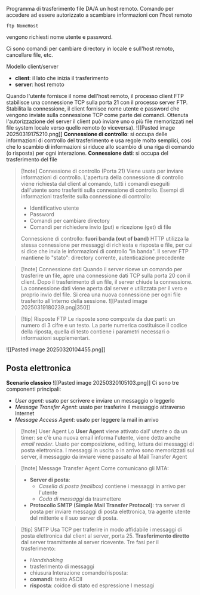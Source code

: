 Programma di trasferimento file DA/A un host remoto. Comando per accedere ad essere autorizzato a scambiare informazioni  con l'host remoto
```
ftp NomeHost
```
vengono richiesti nome utente e password.

Ci sono comandi per cambiare directory in locale e sull'host remoto, cancellare file, etc.

Modello client/server
- **client**: il lato che inizia il trasferimento
- **server**: host remoto

Quando l'utente fornisce il nome dell'host remoto, il processo client FTP stabilisce una connessione TCP sulla porta 21 con il processo server FTP.
Stabilita la connessione, il client fornisce nome utente e password che vengono inviate sulla connessione TCP come parte dei comandi.
Ottenuta l'autorizzazione del server il client può inviare uno o più file memorizzati nel file system locale verso quello remoto (o viceversa).
![[Pasted image 20250319175210.png]]
**Connessione di controllo**: si occupa delle informazioni di controllo del trasferimento e usa regole molto semplici, così che lo scambio di informazioni si riduce allo scambio di una riga di comando (o risposta) per ogni interazione.
**Connessione dati**: si occupa del trasferimento del file

>[!note] Connessione di controllo
>(Porta 21) Viene usata per inviare informazioni di controllo. L'apertura della connessione di controllo viene richiesta dal client al comando, tutti i comandi eseguiti dall'utente sono trasferiti sulla connessione di controllo. 
>Esempi di informazioni trasferite sulla connessione di controllo:
>- Identificativo utente
>- Password
>- Comandi per cambiare directory
>- Comandi per richiedere invio (put) e ricezione (get) di file
>
>Connessione di controllo: **fuori banda (out of band)** 
>HTTP utilizza la stessa connessione per messaggi di richiesta e risposta e file, per cui si dice che invia le informazioni di controllo "in banda". Il server FTP mantiene lo "stato": directory corrente, autenticazione precedente

>[!note] Connessione dati
>Quando il server riceve un comando per trasferire un file, apre una connessione dati TCP sulla porta 20 con il client. Dopo il trasferimento di un file, il server chiude la connessione.
>La connessione dati viene aperta dal server e utilizzata per il vero e proprio invio del file. Si crea una nuova connessione per ogni file trasferito all'interno della sessione. ![[Pasted image 20250319180239.png|350]]

>[!tip] Risposte FTP
>Le risposte sono composte da due parti: un numero di 3 cifre e un testo. La parte numerica costituisce il codice della riposta, quella di testo contiene i parametri necessari o informazioni supplementari. 

![[Pasted image 20250320104455.png]]
## Posta elettronica
**Scenario classico**
![[Pasted image 20250320105103.png]]
Ci sono tre componenti principali:
- *User agent*: usato per scrivere e inviare un messaggio o leggerlo
- *Message Transfer Agent*: usato per trasferire il messaggio attraverso Internet
- *Message Access Agent*: usato per leggere la mail in arrivo
>[!note] User Agent
>Lo **User Agent** viene attivato dall' utente o da un timer: se c'è una nuova email informa l'utente, viene detto anche *email reader*. 
>Usato per composizione, editing, lettura dei messaggi di posta elettronica.
>I messaggi in uscita o in arrivo sono memorizzati sul server, il messaggio da inviare viene passato al Mail Transfer Agent

>[!note] Message Transfer Agent
> Come comunicano gli MTA:
> - **Server di posta**:
> 	-  *Casella di posta (mailbox)* contiene i messaggi in arrivo per l'utente
> 	- *Coda di messaggi* da trasmettere 
> - **Protocollo SMTP (Simple Mail Transfer Protocol)**: tra server di posta per inviare messaggi di posta elettronica, tra agente utente del mittente e il suo server di posta.

>[!tip] SMTP
>Usa TCP per traferire in modo affidabile i messaggi di posta elettronica dal client al server, porta 25. 
>**Trasferimento diretto** dal server trasmittente al server ricevente.
>Tre fasi per il trasferimento:
>- *Handshaking*
>- trasferimento di messaggi
>- chiusura
>Interazione comando/risposta:
>- **comandi**: testo ASCII
>- **risposta**: coidce di stato ed espressione
>I messagi
